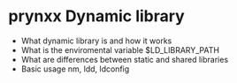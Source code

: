 # prynxx Dynamic library

* What dynamic library is and how it works
* What is the enviromental variable $LD_LIBRARY_PATH
* What are differences between static and shared libraries
* Basic usage nm, ldd, ldconfig
